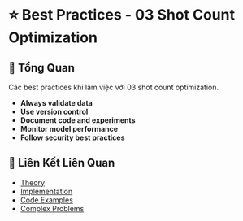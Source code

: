 # ⭐ Best Practices - 03 Shot Count Optimization

## 🎯 Tổng Quan

Các best practices khi làm việc với 03 shot count optimization.

- **Always validate data**
- **Use version control**
- **Document code and experiments**
- **Monitor model performance**
- **Follow security best practices**

## 🔗 Liên Kết Liên Quan

- [Theory](./THEORY_03_shot_count_optimization.md)
- [Implementation](./IMPLEMENTATION_03_shot_count_optimization.md)
- [Code Examples](./CODE_EXAMPLES_03_shot_count_optimization.md)
- [Complex Problems](./COMPLEX_PROBLEMS.md)
